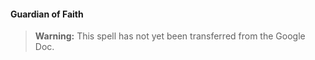#### Guardian of Faith
<!-- markdownlint-disable-next-line no-emphasis-as-heading -->

> **Warning:**
> This spell has not yet been transferred from the Google Doc.
